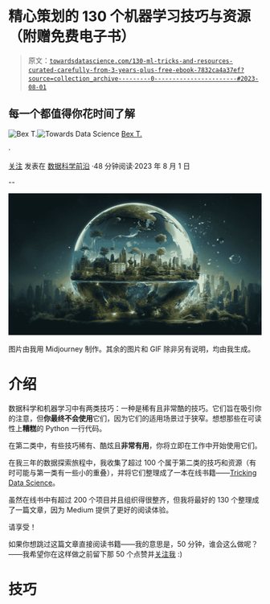 # 精心策划的 130 个机器学习技巧与资源（附赠免费电子书）

> 原文：[`towardsdatascience.com/130-ml-tricks-and-resources-curated-carefully-from-3-years-plus-free-ebook-7832ca4a37ef?source=collection_archive---------0-----------------------#2023-08-01`](https://towardsdatascience.com/130-ml-tricks-and-resources-curated-carefully-from-3-years-plus-free-ebook-7832ca4a37ef?source=collection_archive---------0-----------------------#2023-08-01)

## 每一个都值得你花时间了解

[](https://ibexorigin.medium.com/?source=post_page-----7832ca4a37ef--------------------------------)![Bex T.](https://ibexorigin.medium.com/?source=post_page-----7832ca4a37ef--------------------------------)[](https://towardsdatascience.com/?source=post_page-----7832ca4a37ef--------------------------------)![Towards Data Science](https://towardsdatascience.com/?source=post_page-----7832ca4a37ef--------------------------------) [Bex T.](https://ibexorigin.medium.com/?source=post_page-----7832ca4a37ef--------------------------------)

·

[关注](https://medium.com/m/signin?actionUrl=https%3A%2F%2Fmedium.com%2F_%2Fsubscribe%2Fuser%2F39db050c2ac2&operation=register&redirect=https%3A%2F%2Ftowardsdatascience.com%2F130-ml-tricks-and-resources-curated-carefully-from-3-years-plus-free-ebook-7832ca4a37ef&user=Bex+T.&userId=39db050c2ac2&source=post_page-39db050c2ac2----7832ca4a37ef---------------------post_header-----------) 发表在 [数据科学前沿](https://towardsdatascience.com/?source=post_page-----7832ca4a37ef--------------------------------) ·48 分钟阅读·2023 年 8 月 1 日[](https://medium.com/m/signin?actionUrl=https%3A%2F%2Fmedium.com%2F_%2Fvote%2Ftowards-data-science%2F7832ca4a37ef&operation=register&redirect=https%3A%2F%2Ftowardsdatascience.com%2F130-ml-tricks-and-resources-curated-carefully-from-3-years-plus-free-ebook-7832ca4a37ef&user=Bex+T.&userId=39db050c2ac2&source=-----7832ca4a37ef---------------------clap_footer-----------)

--

[](https://medium.com/m/signin?actionUrl=https%3A%2F%2Fmedium.com%2F_%2Fbookmark%2Fp%2F7832ca4a37ef&operation=register&redirect=https%3A%2F%2Ftowardsdatascience.com%2F130-ml-tricks-and-resources-curated-carefully-from-3-years-plus-free-ebook-7832ca4a37ef&source=-----7832ca4a37ef---------------------bookmark_footer-----------)![](img/a094ef39c2dca5409803d0cbbbce0a73.png)

图片由我用 Midjourney 制作。其余的图片和 GIF 除非另有说明，均由我生成。

# 介绍

数据科学和机器学习中有两类技巧：一种是稀有且非常酷的技巧。它们旨在吸引你的注意，但**你最终不会使用**它们，因为它们的适用场景过于狭窄。想想那些在可读性上**糟糕**的 Python 一行代码。

在第二类中，有些技巧稀有、酷炫且**非常有用**，你将立即在工作中开始使用它们。

在我三年的数据探索旅程中，我收集了超过 100 个属于第二类的技巧和资源（有时可能与第一类有一些小的重叠），并将它们整理成了一本在线书籍——[Tricking Data Science](https://bextuychiev.github.io/tricking-data-science/README.html)。

虽然在线书中有超过 200 个项目并且组织得很整齐，但我将最好的 130 个整理成了一篇文章，因为 Medium 提供了更好的阅读体验。

请享受！

如果你想跳过这篇文章直接阅读书籍——我的意思是，50 分钟，谁会这么做呢？——我希望你在这样做之前留下那 50 个点赞并[关注我](https://medium.com/@ibexorigin) :)

# 技巧

